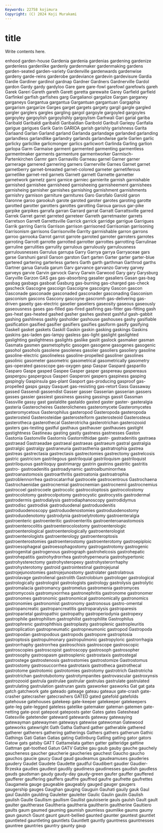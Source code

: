 ```yaml
---
Keywords: 22758 kojimura
Copyright: (C) 2024 Koji Murakami
---
```


# title

Write contents here.



enhood garden-house Gardenia gardenia gardenias gardening gardenize gardenless
gardenlike gardenly gardenmaker gardenmaking gardens garden-seated garden-variety Gardenville gardenwards gardenwise
gardeny garde-reins garderobe gardeviance gardevin gardevisure Gardia Gardie Gardiner gardinol
gardnap Gardner Gardners Gardnerville Gardol gardon Gardy gardy gardyloo Gare
gare gare-fowl garefowl garefowls gareh Garek Gareri Gareth gareth Garett
garetta garewaite Garey Garfield garfield Garfinkel garfish garfishes garg Gargalianoi
gargalize Gargan garganey garganeys Gargantua gargantua Gargantuan gargantuan Gargaphia gargarism
gargarize Garges garget gargets gargety gargil gargle gargled gargler garglers
gargles gargling gargol gargoyle gargoyled gargoyles gargoyley gargoylish gargoylishly gargoylism
Garhwali Gari garial gariba Garibald Garibaldi garibaldi Garibaldian Garibold Garibull
Gariepy Garifalia garigue garigues Garik Garin GARIOA garish garishly garishness
Garita Garlaand Garlan Garland garland Garlanda garlandage garlanded garlanding garlandless
garlandlike garlandry garlands garlandwise garle Garlen garlic garlicky garliclike garlicmonger
garlics garlicwort Garlinda Garling garlion garlopa Garm Garmaise garment garmented
garmenting garmentless garmentmaker garments garmenture garmentworker Garmisch-Partenkirchen Garmr garn Garnavillo
Garneau garnel Garner garner garnerage garnered garnering garners Garnerville Garnes
Garnet garnet garnetberry garnet-breasted garnet-colored garneter garnetiferous garnetlike garnet-red garnets
Garnett garnett Garnette garnetter garnetwork garnetz garni garnice garniec garnierite
garnish garnishable garnished garnishee garnisheed garnisheeing garnisheement garnishees garnisheing garnisher
garnishes garnishing garnishment garnishments garnishry garnison garniture garnitures Garo Garofalo
Garold garon Garonne garoo garookuh garote garoted garoter garotes garoting
garotte garotted garotter garotters garottes garotting Garoua garous gar-pike garpike
garpikes garrafa garran Garrard garrat Garratt Garrattsville garred Garrek Garret
garret garreted garreteer Garreth garretmaster garrets Garretson Garrett Garrettsville Garrick
garrick garridge garrigue Garrigues Garrik garring Garris Garrison garrison garrisoned
Garrisonian garrisoning Garrisonism garrisons Garrisonville Garrity garrnishable garron garrons garroo
garrooka Garrot garrot garrote garroted garroter garroters garrotes garroting Garrott
garrotte garrotted garrotter garrottes garrotting Garrulinae garruline garrulities garrulity garrulous
garrulously garrulousness garrulousnesses Garrulus garrupa Garry Garrya garrya Garryaceae gars
garse Garshuni garsil Garson garston Gart garten Garter garter garter-blue
gartered gartering garterless garters Garth garth garthman Garthrod garths Gartner
garua Garuda garum Garv garvance garvanzo Garvey garvey garveys garvie
Garvin garvock Garvy Garwin Garwood Gary gary Garysburg Garyville Garzon
GAS gas gas-absorbing gasalier gasaliers Gasan gas-bag gasbag gasbags gasboat
Gasburg gas-burning gas-charged gas-check gascheck Gascogne gascoign Gascoigne gascoigny Gascon
gascon Gasconade gasconade gasconaded gasconader gasconading Gasconism gasconism gascons Gascony
gascoyne gascromh gas-delivering gas-driven gaseity gas-electric gaselier gaseliers gaseosity gaseous
gaseously gaseousness gases gas-filled gas-fired gasfiring gas-fitter gas-fitting gash gas-heat
gas-heated gashed gasher gashes gashest gashful gash-gabbit gashing gashliness gashly
gasholder gashouse gashouses gashy gasifiable gasification gasified gasifier gasifiers gasifies
gasiform gasify gasifying Gaskell gasket gaskets Gaskill Gaskin gaskin gasking
gaskings Gaskins gaskins gas-laden gas-lampy gasless gas-light gaslight gaslighted gaslighting
gaslightness gaslights gaslike gaslit gaslock gasmaker gasman Gasmata gasmen gasmetophytic
gasogen gasogene gasogenes gasogenic gasohol gasohols gasolene gasolenes gasolier gasoliers
gasoliery gasoline gasoline-electric gasolineless gasoline-propelled gasoliner gasolines gasolinic gasometer gasometric
gasometrical gasometrically gasometry gas-operated gasoscope gas-oxygen gasp Gaspar Gaspard gasparillo
Gasparo Gaspe gasped Gaspee Gasper gasper gaspereau gaspereaus gaspergou gaspergous
Gasperi Gasperoni gaspers gaspiness gasping gaspingly Gaspinsula gas-plant Gasport gas-producing
gasproof gas-propelled gasps gaspy Gasquet gas-resisting gas-retort Gass Gassaway gassed
Gassendi gassendist Gasser gasser Gasserian gasserian gassers gasses gassier gassiest
gassiness gassing gassings gassit Gassman Gassville gassy gast gastaldite gastaldo
gasted gaster gaster- gasteralgia gasteria Gasterocheires Gasterolichenes gasteromycete Gasteromycetes gasteromycetous
Gasterophilus gasteropod Gasteropoda gasteropoda gasterosteid Gasterosteidae gasterosteiform gasterosteoid Gasterosteus gasterotheca
gasterothecal Gasterotricha gasterotrichan gasterozooid gasters gas-testing gastful gasthaus gasthauser gasthauses
gastight gastightness Gastineau gasting gastly gastness gastnesses Gaston Gastonia Gastonville
Gastornis Gastornithidae gastr- gastradenitis gastraea gastraead Gastraeadae gastraeal gastraeas gastraeum
gastral gastralgia gastralgic gastralgy gastraneuria gastrasthenia gastratrophia gastrea gastreas gastrectasia
gastrectasis gastrectomies gastrectomy gastrelcosis gastric gastricism gastrilegous gastriloquial gastriloquism gastriloquist
gastriloquous gastriloquy gastrimargy gastrin gastrins gastritic gastritis gastro- gastroadenitis gastroadynamic
gastroalbuminorrhea gastroanastomosis gastroarthritis gastroatonia gastroatrophia gastroblennorrhea gastrocatarrhal gastrocele gastrocentrous Gastrochaena
Gastrochaenidae gastrocnemial gastrocnemian gastrocnemii gastrocnemius gastrocoel gastrocoele gastrocolic gastrocoloptosis gastrocolostomy
gastrocolotomy gastrocolpotomy gastrocystic gastrocystis gastrodermal gastrodermis gastrodialysis gastrodiaphanoscopy gastrodidymus gastrodisc
gastrodisk gastroduodenal gastroduodenitis gastroduodenoscopy gastroduodenostomies gastroduodenostomy gastroduodenotomy gastrodynia gastroelytrotomy gastroenteralgia
gastroenteric gastroenteritic gastroenteritis gastroenteroanastomosis gastroenterocolitis gastroenterocolostomy gastroenterologic gastroenterological gastroenterologically gastroenterologist
gastroenterologists gastroenterology gastroenteroptosis gastroenterostomies gastroenterostomy gastroenterotomy gastroepiploic gastroesophageal gastroesophagostomy gastrogastrotomy
gastrogenic gastrogenital gastrogenous gastrograph gastrohelcosis gastrohepatic gastrohepatitis gastrohydrorrhea gastrohyperneuria gastrohypertonic
gastrohysterectomy gastrohysteropexy gastrohysterorrhaphy gastrohysterotomy gastroid gastrointestinal gastrojejunal gastrojejunostomies gastrojejunostomy gastrolater
gastrolatrous gastrolavage gastrolienal gastrolith Gastrolobium gastrologer gastrological gastrologically gastrologist gastrologists
gastrology gastrolysis gastrolytic gastromalacia gastromancy gastromelus gastromenia gastromyces gastromycosis gastromyxorrhea
gastronephritis gastronome gastronomer gastronomes gastronomic gastronomical gastronomically gastronomics gastronomies gastronomist
gastronomy gastronosus gastro-omental gastropancreatic gastropancreatitis gastroparalysis gastroparesis gastroparietal gastropathic gastropathy
gastroperiodynia gastropexy gastrophile gastrophilism gastrophilist gastrophilite Gastrophilus gastrophrenic gastrophthisis gastroplasty
gastroplenic gastropleuritis gastroplication gastropneumatic gastropneumonic gastropod Gastropoda gastropodan gastropodous gastropods
gastropore gastroptosia gastroptosis gastropulmonary gastropulmonic gastropyloric gastrorrhagia gastrorrhaphy gastrorrhea gastroschisis
gastroscope gastroscopic gastroscopies gastroscopist gastroscopy gastrosoph gastrosopher gastrosophy gastrospasm gastrosplenic
gastrostaxis gastrostegal gastrostege gastrostenosis gastrostomies gastrostomize Gastrostomus gastrostomy gastrosuccorrhea gastrotaxis
gastrotheca gastrothecal gastrotome gastrotomic gastrotomies gastrotomy gastrotrich Gastrotricha gastrotrichan gastrotubotomy
gastrotympanites gastrovascular gastroxynsis gastrozooid gastrula gastrulae gastrular gastrulas gastrulate gastrulated
gastrulating gastrulation gastruran gasts gasworker gasworks Gat gat gata gatch
gatchwork gate gateado gateage gateau gateaux gate-crash gate-crasher gatecrasher gatecrashers
GATED gated gatefold gatefolds gatehouse gatehouses gatekeep gate-keeper gatekeeper gatekeepers
gate-leg gate-legged gateless gatelike gatemaker gateman gatemen gate-netting gate-post gatepost
gateposts gater Gates gates Gateshead Gatesville gatetender gateward gatewards gateway
gatewaying gatewayman gatewaymen gateways gatewise gatewoman Gatewood gateworks gatewright Gath
Gatha Gathard gather gatherable gathered gatherer gatherers gathering gatherings Gathers
gathers gatherum Gathic Gathings Gati Gatian Gatias gating Gatlinburg Gatling
gatling gator gators Gatow gats gatsby GATT Gattamelata gatten gatter
gatteridge gattine Gattman gat-toothed Gatun GATV Gatzke gau gaub gauby
gauche gauchely gaucheness gaucher gaucherie gaucheries gauchest Gaucho gaucho gauchos
gaucie gaucy Gaud gaud gaudeamus gaudeamuses gauderies gaudery Gaudet Gaudete
Gaudette gaudful Gaudibert gaudier Gaudier-Brzeska gaudies gaudiest gaudily gaudiness gaudinesses
gaudish gaudless gauds gaudsman gaudy gaudy-day gaudy-green gaufer gauffer gauffered
gaufferer gauffering gauffers gauffre gauffred gaufre gaufrette gaufrettes Gaugamela gauge
gaugeable gaugeably gauged gauger gaugers gaugership gauges Gaughan gauging Gauguin
Gauhati gauily gauk Gaul gaul Gauldin gaulding Gauleiter gauleiter Gaulic
Gaulin gaulin Gaulish gaulish Gaulle Gaullism gaullism Gaullist gauloiserie gauls
gaulsh Gault gault gaulter gaultherase Gaultheria gaultheria gaultherin gaultherine Gaultiero
gaults gaum gaumed gauming gaumish gaumless gaumlike gaums gaumy gaun
gaunch Gaunt gaunt gaunt-bellied gaunted gaunter gauntest gauntlet gauntleted gauntleting
gauntlets Gauntlett gauntly gauntness gauntnesses gauntree gauntries gauntry gaunty gaup
